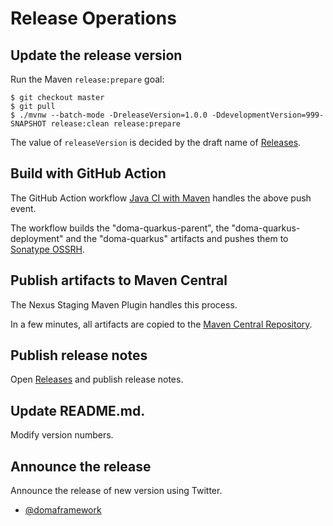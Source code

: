 # Release Operations

## Update the release version

Run the Maven `release:prepare` goal:

```
$ git checkout master
$ git pull
$ ./mvnw --batch-mode -DreleaseVersion=1.0.0 -DdevelopmentVersion=999-SNAPSHOT release:clean release:prepare
```

The value of `releaseVersion` is decided by the draft name of
[Releases](https://github.com/domaframework/doma-quarkus/releases).

## Build with GitHub Action

The GitHub Action workflow [Java CI with Maven](.github/workflows/ci.yml) handles the above push event.

The workflow builds the "doma-quarkus-parent", the "doma-quarkus-deployment" and the "doma-quarkus" artifacts
and pushes them to [Sonatype OSSRH](https://central.sonatype.org/pages/ossrh-guide.html).

## Publish artifacts to Maven Central

The Nexus Staging Maven Plugin handles this process.

In a few minutes, all artifacts are copied to the [Maven Central Repository](https://repo1.maven.org/).

## Publish release notes

Open [Releases](https://github.com/domaframework/doma-quarkus/releases)
and publish release notes.

## Update README.md.

Modify version numbers.

## Announce the release

Announce the release of new version using Twitter.
- [@domaframework](https://twitter.com/domaframework)
